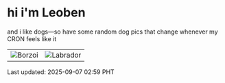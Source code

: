 # hi i'm Leoben

and i like dogs—so have some random dog pics that change whenever my CRON feels like it

|  |  |
|--------|----------|
| ![Borzoi](https://random-dog-vercel.vercel.app/api/random-borzoi?v=1757185160) | ![Labrador](https://random-dog-vercel.vercel.app/api/random-labrador?v=1757185160) |

Last updated: 2025-09-07 02:59 PHT
